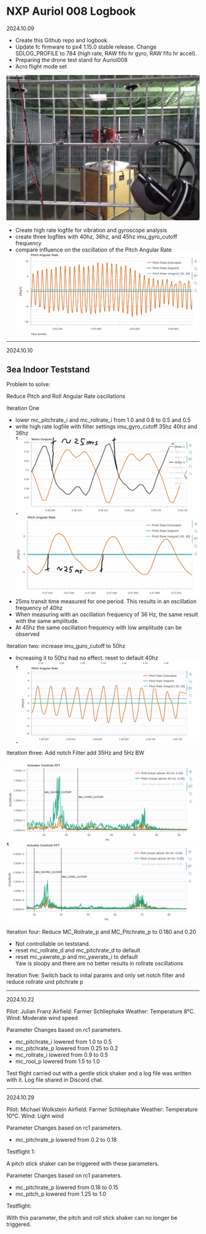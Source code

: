 # NXP Auriol 008 Logbook

2024.10.09

 * Create this Github repo and logbook.
 * Update fc firmware to px4 1.15.0 stable release.
Change SDLOG_PROFILE to 784 (high rate, RAW fifo hr gyro, RAW fifo hr accel).
 * Preparing the drone test stand for Auriol008
 * Acro flight mode set

 ![Aurioal attached to the test stand ](Content/Teststandfertig.jpg)
  * Create high rate logfile for vibration and gyroscope analysis
 * create three logfiles with 40hz, 36hz, and 45hz imu_gyro_cutoff frequency
 * compare influence on the oscillation of the Pitch Angular Rate
 ![Aurioal attached to the test stand ](Content/PitchAngularRate.png)
 ---
 2024.10.10

 ## 3ea Indoor Teststand

 Problem to solve:
    
Reduce Pitch and Roll Angular Rate oscillations

Iteration One
  * lower mc_pitchrate_i and mc_rollrate_i from 1.0 and 0.8 to 0.5 and 0.5
  * write high rate logfile with filter settings imu_gyro_cutoff 35hz 40hz and 36hz
![Motor Outputs with 40hz filter](Content/Actuator_Controls_pitchrateI0.5gyro_cutoff40hz_20241010_101508.png)
![Pitch Angular Rate with 40hz filter](Content/PitchAngularRate_pitchrateI0.5gyro_cutoff40hz_20241010_101508.png)
  * 25ms transit time measured for one period. This results in an oscillation frequency of 40hz
  * When measuring with an oscillation frequency of 36 Hz, the same result with the same amplitude.
  * At 45hz the same oscillation frequency with low amplitude can be observed
  
  Iteration two: increase imu_guro_cutoff to 50hz
  * Increasing it to 50hz had no effect. reset to default 40hz 
![Pitch Angular Rate with 50hz filter](Content/PitchAngularRate_pitchrateI0.5gyro_cutoff50hz_20241010_101508.png)

  Iteration three: Add notch Filter add 35Hz and 5Hz BW

![No Notch Filter](Content/ActuatorControlsFFTNoNotch.png)
![Notch Filter 35hz 5hz Bw](Content/ActuatorControNotch35hzBW5hz.png)

 Iteration four: Reduce MC_Rollrate_p and MC_Pitchrate_p to 0.180 and 0.20

  * Not controllable on teststand.
  * reset mc_rollrate_d and mc_pitchrate_d to default
  * reset mc_yawrate_p and mc_yawrate_i to default  
  Yaw is sloopy and there are no better results in rollrate oscillations

  Iteration five: Switch back to inital params and only set notch filter and reduce rollrate und pitchrate p

---
2024.10.22

  Pilot: Julian Franz
  Airfield: Farmer Schliephake
  Weather: Temperature 8°C. Wind: Moderate wind speed


Parameter Changes based on rc1 parameters.
 * mc_pitchrate_i lowered from 1.0 to 0.5
 * mc_pitchrate_p lowered from 0.25 to 0.2
 * mc_rollrate_i lowered from 0.9 to 0.5
 * mc_rool_p lowered from 1.5 to 1.0

Test flight carried out with a gentle stick shaker and a log file was written with it.
Log file shared in Discord chat.

---
2024.10.29

  Pilot: Michael Wolkstein
  Airfield: Farmer Schliephake
  Weather: Temperature 10°C. Wind: Light wind

Parameter Changes based on rc1 parameters.
 * mc_pitchrate_p lowered from 0.2 to 0.18

Testflight 1:

A pitch stick shaker can be triggered with these parameters.

Parameter Changes based on rc1 parameters.
 * mc_pitchrate_p lowered from 0.18 to 0.15
 * mc_pitch_p lowered from 1.25 to 1.0

Testflight:

With this parameter, the pitch and roll stick shaker can no longer be triggered.

